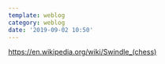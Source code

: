 ```yaml
---
template: weblog
category: weblog
date: '2019-09-02 10:50'
---
```

https://en.wikipedia.org/wiki/Swindle_(chess)

